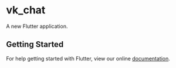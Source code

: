 # vk_chat

A new Flutter application.

## Getting Started

For help getting started with Flutter, view our online
[documentation](https://flutter.io/).
